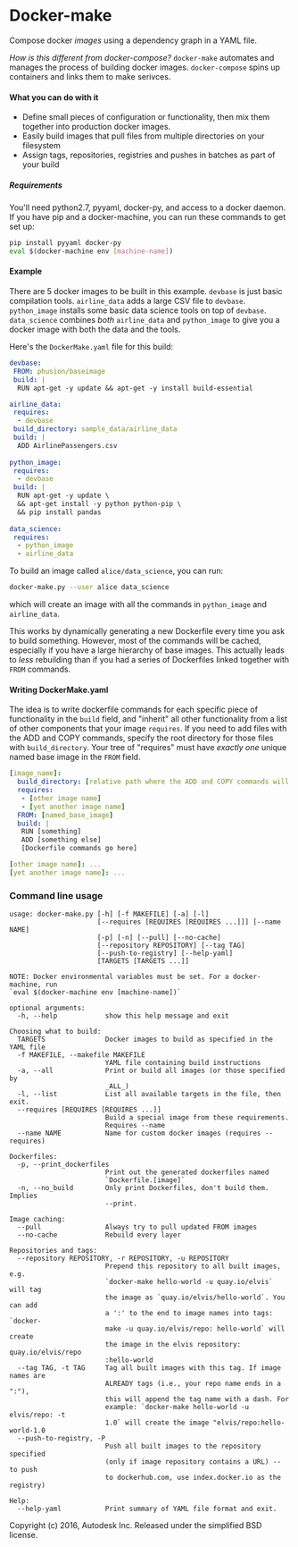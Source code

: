 # Docker-make
Compose docker *images* using a dependency graph in a YAML file.

_How is this different from docker-compose?_ `docker-make` automates and manages the process of building docker images. `docker-compose` spins up containers and links them to make serivces.

#### What you can do with it
 * Define small pieces of configuration or functionality, then mix them together into production docker images.
 * Easily build images that pull files from multiple directories on your filesystem
 * Assign tags, repositories, registries and pushes in batches as part of your build
 
 
##### Requirements
You'll need python2.7, pyyaml, docker-py, and access to a docker daemon. If you have pip and a docker-machine, you can run these commands to get set up:
```bash
pip install pyyaml docker-py
eval $(docker-machine env [machine-name])
```

#### Example
There are 5 docker images to be built in this example. `devbase` is just basic compilation tools. `airline_data` adds a large CSV file to `devbase`. `python_image` installs some basic data science tools on top of `devbase`. `data_science` combines *both* `airline_data` and `python_image` to give you a docker image with both the data and the tools.

Here's the `DockerMake.yaml` file for this build:
```yaml
devbase:
 FROM: phusion/baseimage
 build: |
  RUN apt-get -y update && apt-get -y install build-essential

airline_data:
 requires:
  - devbase
 build_directory: sample_data/airline_data
 build: |
  ADD AirlinePassengers.csv
  
python_image:
 requires:
  - devbase
 build: |
  RUN apt-get -y update \
  && apt-get install -y python python-pip \
  && pip install pandas
  
data_science:
 requires:
  - python_image
  - airline_data
```

To build an image called `alice/data_science`, you can run:
```bash
docker-make.py --user alice data_science
```
which will create an image with all the commands in `python_image` and `airline_data`.

This works by dynamically generating a new Dockerfile every time you ask to build something. However, most of the commands will be cached, especially if you have a large hierarchy of base images. This actually leads to _less_ rebuilding than if you had a series of Dockerfiles linked together with `FROM` commands.

#### Writing DockerMake.yaml
The idea is to write dockerfile commands for each specific piece of functionality in the `build` field, and "inherit" all other functionality from a list of other components that your image `requires`. If you need to add files with the ADD and COPY commands,  specify the root directory for those files with `build_directory`. Your tree of "requires" must have _exactly one_ unique named base image in the `FROM` field.
```yaml
[image_name]:
  build_directory: [relative path where the ADD and COPY commands will look for files]
  requires:
   - [other image name]
   - [yet another image name]
  FROM: [named_base_image]
  build: |
   RUN [something]
   ADD [something else]
   [Dockerfile commands go here]

[other image name]: ...
[yet another image name]: ...
```


### Command line usage 
```
usage: docker-make.py [-h] [-f MAKEFILE] [-a] [-l]
                      [--requires [REQUIRES [REQUIRES ...]]] [--name NAME]
                      [-p] [-n] [--pull] [--no-cache]
                      [--repository REPOSITORY] [--tag TAG]
                      [--push-to-registry] [--help-yaml]
                      [TARGETS [TARGETS ...]]

NOTE: Docker environmental variables must be set. For a docker-machine, run
`eval $(docker-machine env [machine-name])`

optional arguments:
  -h, --help            show this help message and exit

Choosing what to build:
  TARGETS               Docker images to build as specified in the YAML file
  -f MAKEFILE, --makefile MAKEFILE
                        YAML file containing build instructions
  -a, --all             Print or build all images (or those specified by
                        _ALL_)
  -l, --list            List all available targets in the file, then exit.
  --requires [REQUIRES [REQUIRES ...]]
                        Build a special image from these requirements.
                        Requires --name
  --name NAME           Name for custom docker images (requires --requires)

Dockerfiles:
  -p, --print_dockerfiles
                        Print out the generated dockerfiles named
                        `Dockerfile.[image]`
  -n, --no_build        Only print Dockerfiles, don't build them. Implies
                        --print.

Image caching:
  --pull                Always try to pull updated FROM images
  --no-cache            Rebuild every layer

Repositories and tags:
  --repository REPOSITORY, -r REPOSITORY, -u REPOSITORY
                        Prepend this repository to all built images, e.g.
                        `docker-make hello-world -u quay.io/elvis` will tag
                        the image as `quay.io/elvis/hello-world`. You can add
                        a ':' to the end to image names into tags: `docker-
                        make -u quay.io/elvis/repo: hello-world` will create
                        the image in the elvis repository: quay.io/elvis/repo
                        :hello-world
  --tag TAG, -t TAG     Tag all built images with this tag. If image names are
                        ALREADY tags (i.e., your repo name ends in a ":"),
                        this will append the tag name with a dash. For
                        example: `docker-make hello-world -u elvis/repo: -t
                        1.0` will create the image "elvis/repo:hello-world-1.0
  --push-to-registry, -P
                        Push all built images to the repository specified
                        (only if image repository contains a URL) -- to push
                        to dockerhub.com, use index.docker.io as the registry)

Help:
  --help-yaml           Print summary of YAML file format and exit.
```



Copyright (c) 2016, Autodesk Inc. Released under the simplified BSD license.
